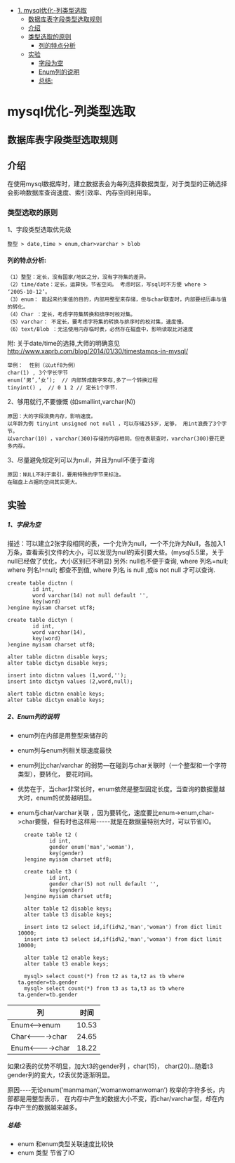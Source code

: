 <!-- MarkdownTOC -->
- [1. mysql优化-列类型选取](#mysql优化-列类型选取)
    - [数据库表字段类型选取规则](#数据库表字段类型选取规则)
    - [介绍](#介绍)
    - [类型选取的原则](#类型选取的原则)
        - [列的特点分析](#列的特点分析)
    - [实验](#实验)
        - [字段为空](#1、字段为空)
        - [Enum列的说明](#2、Enum列的说明)
        - [总结:](#总结:)

<!-- /MarkdownTOC -->
# mysql优化-列类型选取
## 数据库表字段类型选取规则
## 介绍
在使用mysql数据库时，建立数据表会为每列选择数据类型，对于类型的正确选择会影响数据库查询速度、索引效率、内存空间利用率。

### 类型选取的原则
1、字段类型选取优先级

	整型 > date,time > enum,char>varchar > blob
#### 列的特点分析:
    （1）整型：定长，没有国家/地区之分，没有字符集的差异。
    （2）time/date：定长，运算快，节省空间。 考虑时区，写sql时不方便 where > ‘2005-10-12’。
    （3）enum： 能起来约束值的目的，内部用整型来存储，但与char联查时，内部要经历串与值的转化。
    （4）Char ：定长，考虑字符集转换和排序时校对集。
    （5）varchar： 不定长，要考虑字符集的转换与排序时的校对集，速度慢。
    （6）text/Blob ：无法使用内存临时表，必然存在磁盘中，影响读取比对速度

附: 关于date/time的选择,大师的明确意见
http://www.xaprb.com/blog/2014/01/30/timestamps-in-mysql/

	举例：  性别（以utf8为例）
	char(1) , 3个字长字节
	enum(‘男’,’女’);  // 内部转成数字来存,多了一个转换过程
	tinyint() ,  // 0 1 2 // 定长1个字节.

2、够用就行,不要慷慨 (如smallint,varchar(N))

	原因：大的字段浪费内存，影响速度。
	以年龄为例 tinyint unsigned not null ，可以存储255岁，足够， 用int浪费了3个字节。
	以varchar(10) ，varchar(300)存储的内容相同，但在表联查时，varchar(300)要花更多内存。

3、尽量避免规定列可以为null，并且为null不便于查询

	原因：NULL不利于索引，要用特殊的字节来标注。
	在磁盘上占据的空间其实更大。
## 实验
##### 1、字段为空
描述：可以建立2张字段相同的表，一个允许为null，一个不允许为Null，各加入1万条，查看索引文件的大小，可以发现为null的索引要大些。(mysql5.5里，关于null已经做了优化，大小区别已不明显)
另外: null也不便于查询,
where 列名=null;
where 列名!=null; 都查不到值,
where 列名 is null ,或is not null 才可以查询.

    create table dictnn (
            id int,
            word varchar(14) not null default '',
            key(word)
    )engine myisam charset utf8;

    create table dictyn (
            id int,
            word varchar(14),
            key(word)
    )engine myisam charset utf8;

    alter table dictnn disable keys;
    alter table dictyn disable keys;

    insert into dictnn values (1,word,'');
    insert into dictyn values (2,word,null);
    
    alert table dictnn enable keys;
    alter table dictyn enable keys;

##### 2、Enum列的说明
- enum列在内部是用整型来储存的
- enum列与enum列相关联速度最快
- enum列比char/varchar 的弱势—在碰到与char关联时（一个整型和一个字符类型），要转化， 要花时间。
- 优势在于，当char非常长时，enum依然是整型固定长度。当查询的数据量越大时，enum的优势越明显。
- enum与char/varchar关联 ，因为要转化，速度要比enum->enum,char->char要慢，但有时也这样用-----就是在数据量特别大时，可以节省IO。

        create table t2 (
                id int,
                gender enum('man','woman'),
                key(gender)
        )engine myisam charset utf8;
        
        create table t3 (
                id int,
                gender char(5) not null default '',
                key(gender)
        )engine myisam charset utf8;
        
        alter table t2 disable keys;
        alter table t3 disable keys;
        
        insert into t2 select id,if(id%2,'man','woman') from dict limit 10000;
        insert into t3 select id,if(id%2,'man','woman') from dict limit 10000;
        
        alter table t2 enable keys;
        alter table t3 enable keys;
        
        mysql> select count(*) from t2 as ta,t2 as tb where ta.gender=tb.gender
        mysql> select count(*) from t3 as ta,t3 as tb where ta.gender=tb.gender
| 列 | 时间 |
| ----- | -----|
| Enum<—>enum	 | 10.53 |
| Char<---->char | 24.65 |
| Enum<---->char | 18.22 |

如果t2表的优势不明显，加大t3的gender列 ，char(15)， char(20)…随着t3 gender列的变大，t2表优势逐渐明显。

原因----无论enum(‘manmaman’,’womanwomanwoman’) 枚举的字符多长，内部都是用整型表示， 在内存中产生的数据大小不变，而char/varchar型，却在内存中产生的数据越来越多。

##### 总结: 
  - enum 和enum类型关联速度比较快
  - enum 类型 节省了IO
